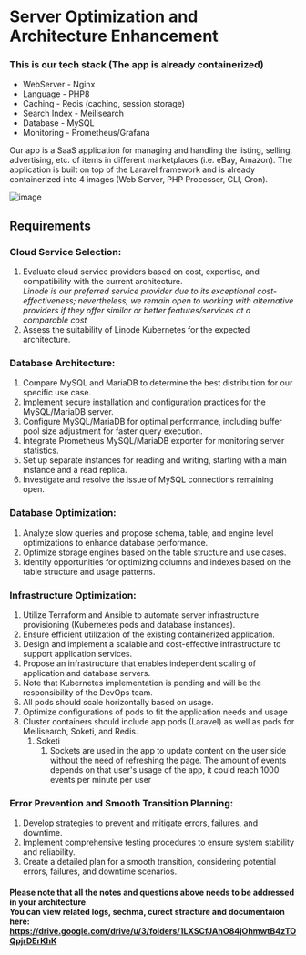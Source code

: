 # Server Optimization and Architecture Enhancement

### This is our tech stack (The app is already containerized)
-  WebServer - Nginx
-  Language - PHP8
-  Caching - Redis (caching, session storage)
-  Search Index - Meilisearch
-  Database - MySQL
-  Monitoring - Prometheus/Grafana

Our app is a SaaS application for managing and handling the listing, selling, advertising, etc. of items in different marketplaces (i.e. eBay, Amazon). The application is built on top of the Laravel framework and is already containerized into 4 images (Web Server, PHP Processer, CLI, Cron).

![image](https://github.com/FmTod/server-optimization-and-architecture-enhancement/assets/39545521/27bf681c-353a-4aa0-99fb-6f59a1a56076)


## Requirements

### Cloud Service Selection:
1. Evaluate cloud service providers based on cost, expertise, and compatibility with the current architecture. <br>
<i>Linode is our preferred service provider due to its exceptional cost-effectiveness; nevertheless, we remain open to working with alternative providers if they offer similar or better features/services at a comparable cost</i>
2. Assess the suitability of Linode Kubernetes for the expected architecture.

### Database Architecture:
1. Compare MySQL and MariaDB to determine the best distribution for our specific use case.
2. Implement secure installation and configuration practices for the MySQL/MariaDB server.
3. Configure MySQL/MariaDB for optimal performance, including buffer pool size adjustment for faster query execution.
4. Integrate Prometheus MySQL/MariaDB exporter for monitoring server statistics.
5. Set up separate instances for reading and writing, starting with a main instance and a read replica.
6. Investigate and resolve the issue of MySQL connections remaining open.

### Database Optimization:
1. Analyze slow queries and propose schema, table, and engine level optimizations to enhance database performance.
2. Optimize storage engines based on the table structure and use cases.
3. Identify opportunities for optimizing columns and indexes based on the table structure and usage patterns.

### Infrastructure Optimization:
1. Utilize Terraform and Ansible to automate server infrastructure provisioning (Kubernetes pods and database instances).
2. Ensure efficient utilization of the existing containerized application.
3. Design and implement a scalable and cost-effective infrastructure to support application services.
4. Propose an infrastructure that enables independent scaling of application and database servers.
5. Note that Kubernetes implementation is pending and will be the responsibility of the DevOps team.
8. All pods should scale horizontally based on usage.
9. Optimize configurations of pods to fit the application needs and usage
7. Cluster containers should include app pods (Laravel) as well as pods for Meilisearch, Soketi, and Redis.
    1. Soketi
        1. Sockets are used in the app to update content on the user side without the need of refreshing the page. The amount of events depends on that user's usage of the app, it could reach 1000 events per minute per user

### Error Prevention and Smooth Transition Planning:
1. Develop strategies to prevent and mitigate errors, failures, and downtime.
2. Implement comprehensive testing procedures to ensure system stability and reliability.
3. Create a detailed plan for a smooth transition, considering potential errors, failures, and downtime scenarios.

#### Please note that all the notes and questions above needs to be addressed in your architecture <br>You can view related logs, sechma, curect stracture and documentaion here: <br>https://drive.google.com/drive/u/3/folders/1LXSCfJAhO84jOhmwtB4zTOQpjrDErKhK
